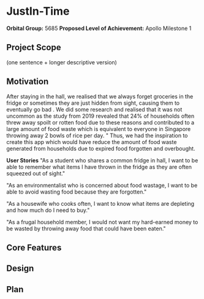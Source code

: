 # JustIn-Time
**Orbital Group:** 5685
**Proposed Level of Achievement:** Apollo
Milestone 1

## Project Scope
(one sentence + longer descriptive version)

## Motivation
After staying in the hall, we realised that we always forget groceries in the fridge or sometimes they are just hidden from sight, causing them to eventually go bad
. 
We did some research and realised that it was not uncommon as the study from 2019 revealed that 24% of households often threw away spoilt or rotten food due to these reasons and contributed to a large amount of food waste which is equivalent to everyone in Singapore throwing away 2 bowls of rice per day.
"
Thus, we had the inspiration to create this app which would have reduce the amount of food waste generated from households due to expired food forgotten and overbought.

**User Stories**
"As a student who shares a common fridge in hall, I want to be able to remember what items I have thrown in the fridge as they are often squeezed out of sight."

"As an environmentalist who is concerned about food wastage, I want to be able to avoid wasting food because they are forgotten."

"As a housewife who cooks often, I want to know what items are depleting and how much do I need to buy."

"As a frugal household member, I would not want my hard-earned money to be wasted by throwing away food that could have been eaten."

## Core Features

## Design

## Plan





